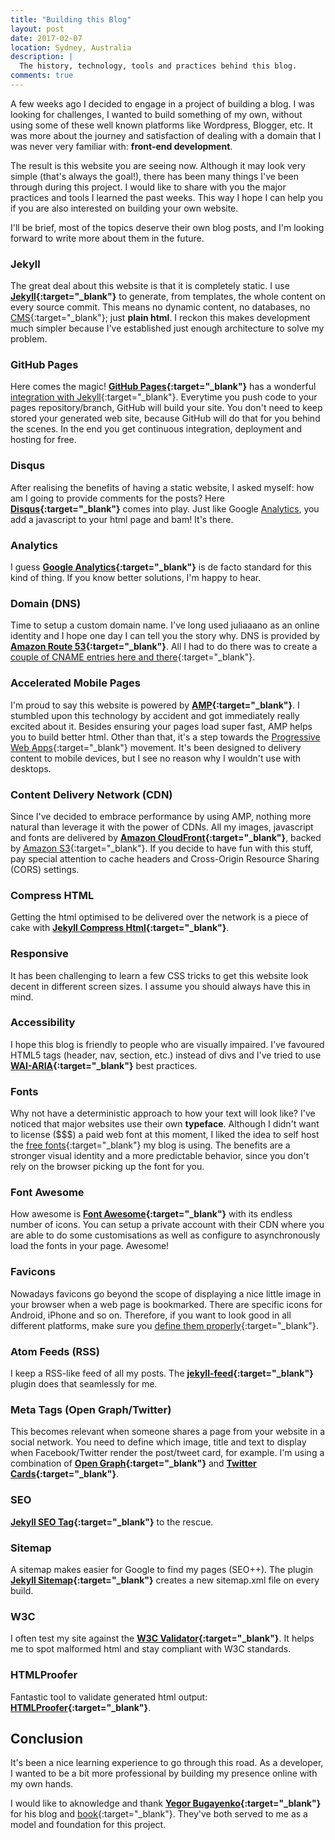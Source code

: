 ```yaml
---
title: "Building this Blog"
layout: post
date: 2017-02-07
location: Sydney, Australia
description: |
  The history, technology, tools and practices behind this blog.
comments: true
---
```


A few weeks ago I decided to engage in a project of building a blog. I was looking for challenges, I wanted to build something of my own, without using some of these well known platforms like Wordpress, Blogger, etc. It was more about the journey and satisfaction of dealing with a domain that I was never very familiar with: **front-end development**.

<!--more-->
The result is this website you are seeing now. Although it may look very simple (that's always the goal!), there has been many things I've been through during this project. I would like to share with you the major practices and tools I learned the past weeks. This way I hope I can help you if you are also interested on building your own website.

I'll be brief, most of the topics deserve their own blog posts, and I'm looking forward to write more about them in the future.

### Jekyll

The great deal about this website is that it is completely static. I use **[Jekyll](https://jekyllrb.com){:target="_blank"}** to generate, from templates, the whole content on every source commit. This means no dynamic content, no databases, no [CMS](https://en.wikipedia.org/wiki/Content_management_system){:target="_blank"}; just **plain html**. I reckon this makes development much simpler because I've established just enough architecture to solve my problem.

### GitHub Pages

Here comes the magic! **[GitHub Pages](https://pages.github.com){:target="_blank"}** has a wonderful [integration with Jekyll](https://help.github.com/articles/about-github-pages-and-jekyll/){:target="_blank"}. Everytime you push code to your pages repository/branch, GitHub will build your site. You don't need to keep stored your generated web site, because GitHub will do that for you behind the scenes. In the end you get continuous integration, deployment and hosting for free.

### Disqus

After realising the benefits of having a static website, I asked myself: how am I going to provide comments for the posts? Here **[Disqus](https://disqus.com){:target="_blank"}** comes into play. Just like Google [Analytics](#analytics), you add a javascript to your html page and bam! It's there.

### Analytics

I guess **[Google Analytics](https://www.google.com/analytics/){:target="_blank"}** is de facto standard for this kind of thing. If you know better solutions, I'm happy to hear.

### Domain (DNS)

Time to setup a custom domain name. I've long used juliaaano as an online identity and I hope one day I can tell you the story why. DNS is provided by **[Amazon Route 53](https://aws.amazon.com/route53/){:target="_blank"}**. All I had to do there was to create a [couple of CNAME entries here and there](https://help.github.com/articles/using-a-custom-domain-with-github-pages/){:target="_blank"}.

### Accelerated Mobile Pages

I'm proud to say this website is powered by **[AMP](https://www.ampproject.org){:target="_blank"}**. I stumbled upon this technology by accident and got immediately really excited about it. Besides ensuring your pages load super fast, AMP helps you to build better html. Other than that, it's a step towards the [Progressive Web Apps](https://en.wikipedia.org/wiki/Progressive_web_app){:target="_blank"} movement. It's been designed to delivery content to mobile devices, but I see no reason why I wouldn't use with desktops.

### Content Delivery Network (CDN)

Since I've decided to embrace performance by using AMP, nothing more natural than leverage it with the power of CDNs. All my images, javascript and fonts are delivered by **[Amazon CloudFront](https://aws.amazon.com/cloudfront/){:target="_blank"}**, backed by [Amazon S3](https://aws.amazon.com/s3){:target="_blank"}. If you decide to have fun with this stuff, pay special attention to cache headers and Cross-Origin Resource Sharing (CORS) settings. 

### Compress HTML

Getting the html optimised to be delivered over the network is a piece of cake with **[Jekyll Compress Html](https://github.com/penibelst/jekyll-compress-html){:target="_blank"}**.

### Responsive

It has been challenging to learn a few CSS tricks to get this website look decent in different screen sizes. I assume you should always have this in mind.

### Accessibility

I hope this blog is friendly to people who are visually impaired. I've favoured HTML5 tags (header, nav, section, etc.) instead of divs and I've tried to use **[WAI-ARIA](https://www.w3.org/WAI/intro/aria){:target="_blank"}** best practices.

### Fonts

Why not have a deterministic approach to how your text will look like? I've noticed that major websites use their own **typeface**. Although I didn't want to license ($$$) a paid web font at this moment, I liked the idea to self host the [free fonts](https://github.com/showcases/fonts){:target="_blank"} my blog is using. The benefits are a stronger visual identity and a more predictable behavior, since you don't rely on the browser picking up the font for you.

### Font Awesome

How awesome is **[Font Awesome](https://fontawesome.com){:target="_blank"}** with its endless number of icons. You can setup a private account with their CDN where you are able to do some customisations as well as configure to asynchronously load the fonts in your page. Awesome!

### Favicons

Nowadays favicons go beyond the scope of displaying a nice little image in your browser when a web page is bookmarked. There are specific icons for Android, iPhone and so on. Therefore, if you want to look good in all different platforms, make sure you [define them properly](https://realfavicongenerator.net){:target="_blank"}.

### Atom Feeds (RSS)

I keep a RSS-like feed of all my posts. The **[jekyll-feed](https://github.com/jekyll/jekyll-feed){:target="_blank"}** plugin does that seamlessly for me.

### Meta Tags (Open Graph/Twitter)

This becomes relevant when someone shares a page from your website in a social network. You need to define which image, title and text to display when Facebook/Twitter render the post/tweet card, for example. I'm using a combination of **[Open Graph](https://developers.facebook.com/docs/sharing/opengraph){:target="_blank"}** and **[Twitter Cards](https://dev.twitter.com/cards/overview){:target="_blank"}**.

### SEO

**[Jekyll SEO Tag](https://github.com/jekyll/jekyll-seo-tag){:target="_blank"}** to the rescue.

### Sitemap

A sitemap makes easier for Google to find my pages (SEO++). The plugin **[Jekyll Sitemap](https://github.com/jekyll/jekyll-sitemap){:target="_blank"}** creates a new sitemap.xml file on every build.

### W3C

I often test my site against the **[W3C Validator](https://validator.w3.org){:target="_blank"}**. It helps me to spot malformed html and stay compliant with W3C standards.

### HTMLProofer

Fantastic tool to validate generated html output: **[HTMLProofer](https://github.com/gjtorikian/html-proofer){:target="_blank"}**.

## Conclusion

It's been a nice learning experience to go through this road. As a developer, I wanted to be a bit more professional by building my presence online with my own hands.

I would like to aknowledge and thank **[Yegor Bugayenko](http://www.yegor256.com){:target="_blank"}** for his blog and [book](http://www.yegor256.com/256-bloghacks.html){:target="_blank"}. They've both served to me as a model and foundation for this project.
